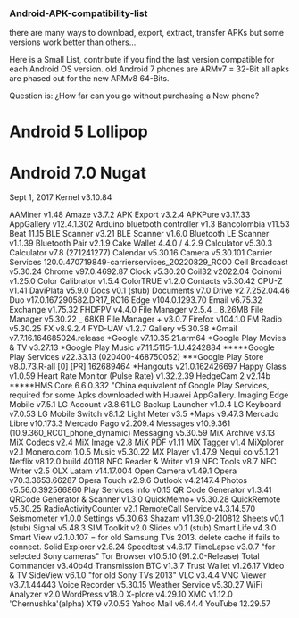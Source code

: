 ### Android-APK-compatibility-list

there are many ways to download, export, extract, transfer APKs
but some versions work better than others...

Here is a Small List, contribute if you find the last version compatible for each Android OS version.
old Android 7 phones are ARMv7 = 32-Bit
all apks are phased out for the new ARMv8 64-Bits.

Question is:
¿How far can you go without purchasing a New phone?

# Android 5 Lollipop


# Android 7.0 Nugat
Sept 1, 2017
Kernel v3.10.84

 AAMiner v1.48
 Amaze v3.7.2
 APK Export v3.2.4
 APKPure v3.17.33
 AppGallery v12.4.1.302
 Arduino bluetooth controller v1.3
 Bancolombia v11.53
 Beat 11.15
 BLE Scanner v3.21
 BLE Scanner v1.6.0
 Bluetooth LE Scanner v1.1.39
 Bluetooth Pair v2.1.9
 Cake Wallet 4.4.0 / 4.2.9
 Calculator v5.30.3
 Calculator v7.8 (271241277)
 Calendar v5.30.16
 Camera v5.30.101
 Carrier Services 120.0.470719849-carrierservices_20220829_RC00
 Cell Broadcast v5.30.24
 Chrome v97.0.4692.87
 Clock v5.30.20
 Coil32 v2022.04
 Coinomi v1.25.0
 Color Calibrator v1.5.4
 ColorTRUE v1.2.0
 Contacts v5.30.42
 CPU-Z v1.41
 DaviPlata v5.9.0
 Docs v0.1 (stub)
 Documents v7.0
 Drive v2.7.252.04.46
 Duo v17.0.167290582.DR17_RC16
 Edge v104.0.1293.70
 Email v6.75.32
 Exchange v1.75.32
 FHDFPV v4.4.0
 File Manager v2.5.4 _ 8.26MB
 File Manager v5.30.22 _ 68KB
 File Manager + v3.0.7
 Firefox v104.1.0
 FM Radio v5.30.25
 FX v8.9.2.4
 FYD-UAV v1.2.7
 Gallery v5.30.38
 *Gmail v7.7.16.164685024.release
 *Google v7.10.35.21.arm64
 *Google Play Movies & TV v3.27.13
 *Google Play Music v7.11.5115-1.U.4242884
 *****Google Play Services v22.33.13 (020400-468750052)
 ***Google Play Store v8.0.73.R-all [0] [PR] 162689464
 *Hangouts v21.0.162426697
 Happy Glass v1.0.59
 Heart Rate Monitor (Pulse Rate) v1.32.2.39
 HedgeCam 2 v2.14b
 *****HMS Core 6.6.0.332 "China equivalent of Google Play Services, required for some Apks downloaded with Huawei AppGallery.
 Imaging Edge Mobile v7.5.1
 LG Account v3.8.61
 LG Backup Launcher v1.0.4
 LG Keyboard v7.0.53
 LG Mobile Switch v8.1.2
 Light Meter v3.5
 *Maps v9.47.3
 Mercado Libre v10.173.3
 Mercado Pago v2.209.4
 Messages v10.9.361 (10.9.360_RC01_phone_dynamic)
 Messaging v5.30.59
 MiX Archive v3.13
 MiX Codecs v2.4
 MiX Image v2.8
 MiX PDF v1.11
 MiX Tagger v1.4
 MiXplorer v2.1
 Monero.com 1.0.5
 Music v5.30.22
 MX Player v1.47.9
 Nequi co v5.1.21
 Netflix v8.12.0 build 40118
 NFC Reader & Writer v1.9
 NFC Tools v8.7
 NFC Writer v2.5
 OLX Latam v14.17.004
 Open Camera v1.49.1
 Opera v70.3.3653.66287
 Opera Touch v2.9.6
 Outlook v4.2147.4
 Photos v5.56.0.392566860
 Play Services Info v0.15
 QR Code Generator v1.3.41
 QRCode Generator & Scanner v1.3.0
 QuickMemo+ v5.30.28
 QuickRemote v5.30.25
 RadioActivityCounter v2.1
 RemoteCall Service v4.3.14.570
 Seismometer v1.0.0
 Settings v5.30.63
 Shazam v11.39.0-210812
 Sheets v0.1 (stub)
 Signal v5.48.3
 SIM Toolkit v2.0
 Slides v0.1 (stub)
 Smart Life v4.3.0
 Smart View v2.1.0.107 = for old Samsung TVs 2013. delete cache if fails to connect.
 Solid Explorer v2.8.24
 Speedtest v4.6.17
 TimeLapse v3.0.7 "for selected Sony cameras"
 Tor Browser v10.5.10 (91.2.0-Release)
 Total Commander v3.40b4d
 Transmission BTC v1.3.7
 Trust Wallet v1.26.17
 Video & TV SideView v6.1.0 "for old Sony TVs 2013"
 VLC v3.4.4
 VNC Viewer v3.7.1.44443
 Voice Recorder v5.30.15
 Weather Service v5.30.27
 WiFi Analyzer v2.0
 WordPress v18.0
 X-plore v4.29.10
 XMC v1.12.0 'Chernushka'(alpha)
 XT9 v7.0.53
 Yahoo Mail v6.44.4
 YouTube 12.29.57
